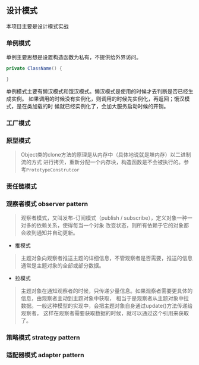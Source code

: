 ## 设计模式
本项目主要是设计模式实战
### 单例模式
单例主要思想是设置构造函数为私有，不提供给外界访问。
```java
private ClassName() {

}
```
单例模式主要有懒汉模式和饿汉模式。懒汉模式是使用的时候才去判断是否已经生成实例。
如果调用的时候没有实例化，则调用的时候先实例化，再返回；饿汉模式，是在类加载的时
候就已经实例化了，会加大服务启动时候的开销。
### 工厂模式
### 原型模式
> Object类的clone方法的原理是从内存中（具体地说就是堆内存）以二进制流的方式
>进行拷贝，重新分配一个内存块，构造函数是不会被执行的。参考<code>PrototypeConstrutcor</code>
### 责任链模式
### 观察者模式 observer pattern
>观察者模式，又叫发布-订阅模式（publish / subscribe），定义对象一种一对多的依赖关系，使得每当一个对象
>改变状态，则所有依赖于它的对象都会收到通知并自动更新。
* 推模式
> 主题对象向观察者推送主题的详细信息，不管观察者是否需要，推送的信息通常是主题对象的全部或部分数据。
* 拉模式
>主题对象在通知观察者的时候，只传递少量信息。如果观察者需要更具体的信息，由观察者主动到主题对象中获取，
>相当于是观察者从主题对象中拉数据。一般这种模型的实现中，会把主题对象自身通过update()方法传递给观察者，
>这样在观察者需要获取数据的时候，就可以通过这个引用来获取了。
### 策略模式 strategy pattern
### 适配器模式 adapter pattern
